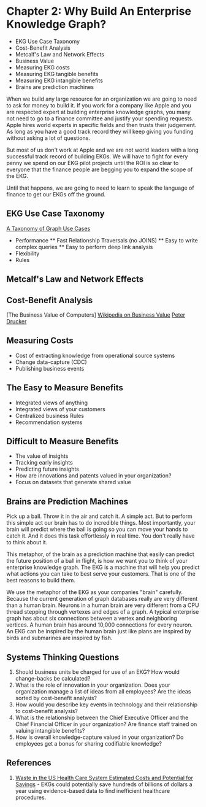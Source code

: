 # Chapter 2: Why Build An Enterprise Knowledge Graph?

* EKG Use Case Taxonomy
* Cost-Benefit Analysis
* Metcalf's Law and Network Effects
* Business Value
* Measuring EKG costs
* Measuring EKG tangible benefits
* Measuring EKG intangible benefits
* Brains are prediction machines

When we build any large resource for an organization we are going to need to ask for money to build it.  If you work for a company like Apple and you are respected expert at building enterprise knowledge graphs, you many not need to go to a finance committee and justify your spending requests.  Apple hires world experts in specific fields and then trusts their judgement.  As long as you have a good track record they will keep giving you funding without asking a lot of questions.

But most of us don't work at Apple and we are not world leaders with a long successful track record of building EKGs.  We will have to fight for every penny we spend on our EKG pilot projects until the ROI is so clear to everyone that the finance people are begging you to expand the scope of the EKG.

Until that happens, we are going to need to learn to speak the language of finance to get our EKGs off the ground.

## EKG Use Case Taxonomy

[A Taxonomy of Graph Use Cases](https://dmccreary.medium.com/a-taxonomy-of-graph-use-cases-2ba34618cf78)

* Performance
    ** Fast Relationship Traversals (no JOINS)
    ** Easy to write complex queries
    ** Easy to perform deep link analysis
* Flexibility
* Rules

## Metcalf's Law and Network Effects

## Cost-Benefit Analysis

[The Business Value of Computers]
[Wikipedia on Business Value](https://en.wikipedia.org/wiki/Business_value)
[Peter Drucker](https://en.wikipedia.org/wiki/Peter_Drucker)
[](https://en.wikipedia.org/wiki/Michael_Porter)

## Measuring Costs

* Cost of extracting knowledge from operational source systems
* Change data-capture (CDC)
* Publishing business events

## The Easy to Measure Benefits

* Integrated views of anything
* Integrated views of your customers
* Centralized business Rules
* Recommendation systems

## Difficult to Measure Benefits

* The value of insights
* Tracking early insights
* Predicting future insights
* How are innovations and patents valued in your organization?
* Focus on datasets that generate shared value

## Brains are Prediction Machines

Pick up a ball.  Throw it in the air and catch it.  A simple act.  But to perform this simple act our brain has to do incredible things.  Most importantly, your brain will predict where the ball is going so you can move your hands to catch it.  And it does this task effortlessly in real time.  You don't really have to think about it.

This metaphor, of the brain as a prediction machine that easily can predict the future position of a ball in flight, is how we want you to think of your enterprise knowledge graph.  The EKG is a machine that will help you predict what actions you can take to best serve your customers.  That is one of the best reasons to build them.

We use the metaphor of the EKG as your companies "brain" carefully.  Because the current generation of graph databases really are very different than a human brain.  Neurons in a human brain are very different from a CPU thread stepping through vertexes and edges of a graph.  A typical enterprise graph has about six connections between a vertex and neighboring vertices.  A human brain has around 10,000 connections for every neuron.  An EKG can be inspired by the human brain just like plans are inspired by birds and submarines are inspired by fish.

## Systems Thinking Questions

1. Should business units be charged for use of an EKG?  How would change-backs be calculated?
2. What is the role of innovation in your organization.  Does your organization manage a list of ideas from all employees?  Are the ideas sorted by cost-benefit analysis?
3. How would you describe key events in technology and their relationship to cost-benefit analysis?
4. What is the relationship between the Chief Executive Officer and the Chief Financial Officer in your organization?  Are finance staff trained on valuing intangible benefits?
5. How is overall knowledge-capture valued in your organization?  Do employees get a bonus for sharing codifiable knowledge?

## References

1. [Waste in the US Health Care System
Estimated Costs and Potential for Savings](https://jamanetwork.com/journals/jama/article-abstract/2752664) - EKGs could potentially save hundreds of billions of dollars a year using evidence-based data to find inefficient healthcare procedures.
